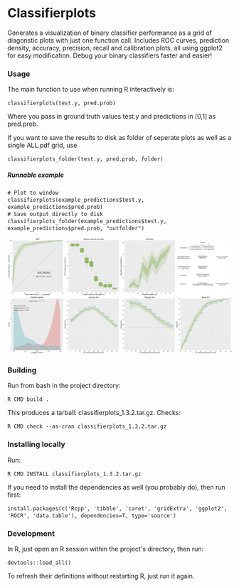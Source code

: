 # Classifierplots

Generates a visualization of binary classifier performance as a grid of diagonstic plots with just one function call. Includes ROC curves, prediction density, accuracy, precision, recall and calibration plots, all using ggplot2 for easy modification.
Debug your binary classifiers faster and easier!

### Usage

The main function to use when running R interactively is:

	classifierplots(test.y, pred.prob)

Where you pass in ground truth values test.y and predictions in [0,1] as pred.prob.

If you want to save the results to disk as folder of seperate plots as well as a single ALL.pdf grid, use

	classifierplots_folder(test.y, pred.prob, folder)

##### Runnable example

	# Plot to window
	classifierplots(example_predictions$test.y, example_predictions$pred.prob)
	# Save output directly to disk
	classifierplots_folder(example_predictions$test.y, example_predictions$pred.prob, "outfolder")

![Example](/man/figures/example.png?raw=true "Example")

### Building

Run from bash in the project directory:

    R CMD build .

This produces a tarball: classifierplots_1.3.2.tar.gz. Checks:

	R CMD check --as-cran classifierplots_1.3.2.tar.gz

### Installing locally

Run:

    R CMD INSTALL classifierplots_1.3.2.tar.gz

If you need to install the dependencies as well (you probably do), then run first:

	install.packages(c('Rcpp', 'tibble', 'caret', 'gridExtra', 'ggplot2', 'ROCR', 'data.table'), dependencies=T, type='source')

### Development

In R, just open an R session within the project's directory, then run:

	devtools::load_all()

To refresh their definitions without restarting R, just run it again.

